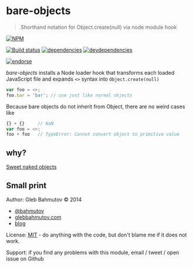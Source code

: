 # bare-objects

> Shorthand notation for Object.create(null) via node module hook

[![NPM][bare-objects-icon]][bare-objects-url]

[![Build status][bare-objects-ci-image]][bare-objects-ci-url]
[![dependencies][bare-objects-dependencies-image]][bare-objects-dependencies-url]
[![devdependencies][bare-objects-devdependencies-image]][bare-objects-devdependencies-url]

[![endorse][endorse-image]][endorse-url]

*bare-objects* installs a Node loader hook that transforms each loaded JavaScript file
and expands `<>` syntax into `Object.create(null)`

```js
var foo = <>;
foo.bar = 'bar'; // use just like normal objects
```

Because bare objects do not inherit from Object, there are no weird cases like

```js
{} + {}     // NaN
var foo = <>;
foo + foo   // TypeError: Cannot convert object to primitive value
```

## why?

[Sweet naked objects](http://bahmutov.calepin.co/sweet-naked-objects.html)

## Small print

Author: Gleb Bahmutov &copy; 2014

* [@bahmutov](https://twitter.com/bahmutov)
* [glebbahmutov.com](http://glebbahmutov.com)
* [blog](http://bahmutov.calepin.co/)

License: [MIT](MIT-license.md) - do anything with the code,
but don't blame me if it does not work.

Support: if you find any problems with this module, email / tweet / open issue on Github

[bare-objects-icon]: https://nodei.co/npm/bare-objects.png?downloads=true
[bare-objects-url]: https://npmjs.org/package/bare-objects
[bare-objects-ci-image]: https://travis-ci.org/bahmutov/bare-objects.png?branch=master
[bare-objects-ci-url]: https://travis-ci.org/bahmutov/bare-objects
[bare-objects-dependencies-image]: https://david-dm.org/bahmutov/bare-objects.png
[bare-objects-dependencies-url]: https://david-dm.org/bahmutov/bare-objects
[bare-objects-devdependencies-image]: https://david-dm.org/bahmutov/bare-objects/dev-status.png
[bare-objects-devdependencies-url]: https://david-dm.org/bahmutov/bare-objects#info=devDependencies
[endorse-image]: https://api.coderwall.com/bahmutov/endorsecount.png
[endorse-url]: https://coderwall.com/bahmutov
